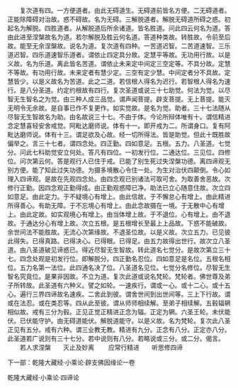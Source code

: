 <!-- { "loadSidebar": true } -->
　　复次道有四。一方便道者。由此无碍道生。无碍道前皆名方便。二无碍道者。正能除障碍对治故。惑不碍故。名为无碍。三解脱道者。解脱无碍道所碍之惑。初起名为解脱。四胜道者。从解脱道后所余诸道。皆名胜道。问此四云何名为道。答由此进至涅槃故名为道。若尔解脱及胜云何名道。答道种类故。转胜故。令前至后故。能至无余涅槃故。说名为道。复次道有四种。一苦道迟智。二苦道速智。三乐道迟智。四乐道速智乐道者。谓依止四定具分故。定慧平等故。无功用行故。以是义故。名为乐道。离此皆名苦道。谓依止未来定中间定三空定等。不具分故。定慧不等故。有功用行故。未来定者有慧少定。三空有定少慧。中间定者分不具故。定慧皆少。以是义故名为苦道。此之二道。若信根人得名为迟行。若智根人得名为速行。是八分圣道。约定约根故有四行。复次圣道或说三十七助觉。何法为觉。以尽智无生智名之为觉。由三种人成三品觉。谓声闻菩提。辟支菩提。无上菩提。能灭无明令无余故。是自事已作不复更作。如实觉故。是名为觉。助者。三十七法随从尽智无生智故名为助。由名故说三十七。不由于体。今论所辩体唯有十。谓信精进念定慧喜轻安舍戒觉。阿毗达磨师说。体有十一。即开戒为二。所谓身口。复有阿毗达磨师说。体有十三。谓足欲及心故。经一切所得法。皆是助觉。但此十既胜故偏举之。言三十七者。谓四念处。四正勤。四如意足。五根。五力。八圣道。七觉分。问此七科助觉安立何处。答凡有四位。一初发行位。二通达位。三见位。四修位。问次第云何。答是观行人已住于戒。已能了别生死过失涅槃功德。离四谛观无别方便。能了知此过失功德。为摄多境散心令住一处。为生对治伏四颠倒。令心如理入四谛观。是故在先观四念处。由四念观已别诸法可取可舍。为取善舍恶故。次修行正勤。因四念观正勤得成。由正勤观惑障已净。助法已立心随意住故。次立四如意足。由此定力。于不疑境心有增上。由此信故。于不懈怠心有增上。由此精进所得善心。有助无障。于不忘境心有增上。由此念故摄在一境。于无散中心有增上。由此定故。如实观境心有增上。由当体增上故。于不退位。心有增上。由不退故。于通达分心有增上故。次立五根。是五根增长至最上上品故。下惑不能破故。余世间法不能胜故。无流心次第缘故。不退圣位故。以是义故。次立五力。已见彼此得失。已得真路。已得决心。已得眼。已得足。由五力故得出世行。故次立八圣道。由八圣道破见谛惑已。得近尽智无生智故。转此道名七觉分。是故次第立三十七。四念处观是初发行位。即解脱分。四正勤名忍位。四如意足是名位。五根名相位。五力名第一法位。此四通名决了位。八圣道名见位。七觉分名修位。尽智无生智名究竟位。是果非因故。不立为道。复次此道或说名梵轮。梵轮者。佛世尊及弟子所转故。此圣道有六种义。譬之如轮。一速疾行。谓或一心。或十二心。或十五心。遍行三界四谛故名速疾。二舍此到彼。谓舍世间到出世间等。三上下行故。谓或在法忍。或在类忍等。四从此至彼。谓从师师相续解。至弟子相续解。五毂辐辋相似故。戒有三分为毂。正见正觉正精进正念为辐。正定为辋。六圣王轮。未伏能伏。已伏能守护。由无碍道能伏。解脱道能守。以是义故。名为梵轮。复次此八圣正见有五分。戒有六种。谓三业教无教。精进有九分。正念有八分。正定亦八分。此圣道若广说则有三十七分。若中说则有八分。若略说或三分。或二分。偈言。
　　若人求涅槃　　灭止及妙离
　　应常行精进　　听思修四谛

下一部：乾隆大藏经·小乘论·辟支佛因缘论一卷




乾隆大藏经·小乘论·四谛论
